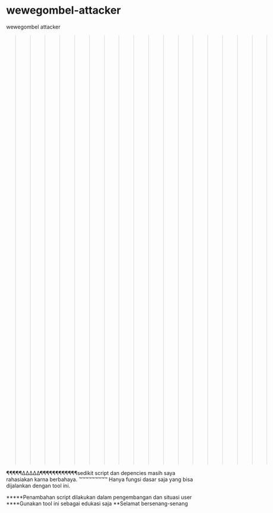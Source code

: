# wewegombel-attacker
wewegombel attacker
>>>>>>>>>>>>>>>>>>>Clone server >>>>>>
>>>>>>>>>>>>>Bypasss DnS>>>>>>>>>>>>>>>>>>>
>>>>>>>>>>Kill server>>>>>>>>>>>>


¶¶¶¶¶∆∆∆∆∆¶¶¶¶¶¶¶¶¶¶¶¶sedikit script dan depencies masih saya rahasiakan karna berbahaya.
™™™™™™™™™ Hanya fungsi dasar saja yang bisa dijalankan dengan tool ini.

*****Penambahan script dilakukan dalam pengembangan dan situasi user
****Gunakan tool ini sebagai edukasi saja
**Selamat bersenang-senang
